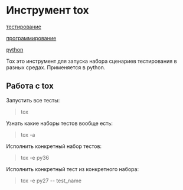 # Инструмент tox

[тестирование](./meta_testirovanie.md) 

[программирование](./meta_programmirovanie.md)

[python](./meta_python.md)

Tox это инструмент для запуска набора сценариев 
тестирования в разных средах. Применяется в python.

## Работа с tox

Запустить все тесты:
> tox

Узнать какие наборы тестов вообще есть:
> tox -a

Исполнить конкретный набор тестов:
> tox -e py36

Исполнить конкретный тест из конкретного набора:
> tox -e py27 -- test_name
